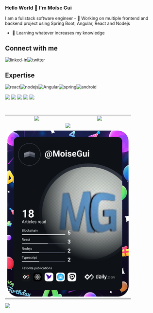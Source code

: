 ### Hello World 👋 I'm Moïse Gui
I am a fullstack software engineer - 🔭 Working on multiple frontend and backend project using Spring Boot, Angular, React and Nodejs
- 🌱 Learning whatever increases my knowledge

## Connect with me

[<img align="left" alt="linked-in" src="https://img.shields.io/badge/linkedin-%230077B5.svg?&style=for-the-badge&logo=linkedin&logoColor=white" />](https://www.linkedin.com/in/moise-gui)

[<img align="left" alt="twitter" src="https://img.shields.io/badge/twitter-%231DA1F2.svg?&style=for-the-badge&logo=twitter&logoColor=white" />](https://twitter.com/gui_moise)

<br>

## Expertise

<div align="left">
<img align="left" alt="react" src="https://img.shields.io/badge/react%20-%2320232a.svg?&style=for-the-badge&logo=react&logoColor=%2361DAFB" />
<img align="left" alt="nodejs" src="https://img.shields.io/badge/node.js%20-%2343853D.svg?&style=for-the-badge&logo=node.js&logoColor=white" />
<img align="left" alt="Angular" src="https://img.shields.io/badge/Angular%20-%2320232a.svg?&style=for-the-badge&logo=angular&logoColor=%DD0031" />
<img align="left" alt="spring" src="https://img.shields.io/badge/spring%20-%236DB33F.svg?&style=for-the-badge&logo=spring&logoColor=white" />
<img align="left" alt="android" src="https://img.shields.io/badge/Android-3DDC84?logo=android&logoColor=white&style=for-the-badge" />
  <br/><br/>
<img src="https://img.shields.io/badge/JavaScript-F7DF1E?style=for-the-badge&logo=javascript&logoColor=black"/>
<img src="https://img.shields.io/badge/TypeScript-007ACC?style=for-the-badge&logo=typescript&logoColor=white"/>
<img src="https://img.shields.io/badge/Dart-0175C2?style=for-the-badge&logo=dart&logoColor=white"/>
<img src="https://img.shields.io/badge/Java-ED8B00?style=for-the-badge&logo=java&logoColor=white"/>
<img src="https://img.shields.io/badge/Express.js-000000?style=for-the-badge&logo=express&logoColor=white"/>
</div>
  
<br>
<br>

<table>
  <tr>
    <td align="center">
      <img width="120%" src="https://github-readme-stats.vercel.app/api?username=MoiseGui&count_private=true&theme=radical&show_icons=true" />
    </td>
    <td align="center">
      <img src="https://github-readme-streak-stats.herokuapp.com/?user=MoiseGui&theme=radical">
    </td>
  </tr>
 <tr>
    <td align="center" colspan="2">
       <img src="https://github-readme-stats.vercel.app/api/top-langs/?username=MoiseGui&layout=compact&count_private=true&title_color=007bff&text_color=e7e7e7&icon_color=007bff&bg_color=171c28&langs_count=10">
    </td>
 </tr>
  <tr>
    <td align="center" colspan="2">
      <a href="https://app.daily.dev/MoiseGui">
      <img src="https://github.com/MoiseGui/MoiseGui/blob/main/devcard.svg" width="400" alt="Moise Gui's Dev Card"/>
     </a>
    </td>
  </tr>
</table>

![](https://komarev.com/ghpvc/?username=MoiseGui&color=1a1b27)

